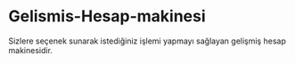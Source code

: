 # Gelismis-Hesap-makinesi
Sizlere seçenek sunarak istediğiniz işlemi yapmayı sağlayan gelişmiş hesap makinesidir.
